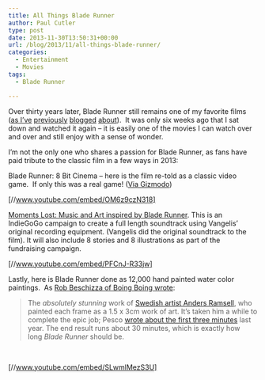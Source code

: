 ```yaml
---
title: All Things Blade Runner
author: Paul Cutler
type: post
date: 2013-11-30T13:50:31+00:00
url: /blog/2013/11/all-things-blade-runner/
categories:
  - Entertainment
  - Movies
tags:
  - Blade Runner

---
```

Over thirty years later, Blade Runner still remains one of my favorite films ([as I&#8217;ve][1] [previously][2] [blogged][3] [about][4]).  It was only six weeks ago that I sat down and watched it again &#8211; it is easily one of the movies I can watch over and over and still enjoy with a sense of wonder.

I&#8217;m not the only one who shares a passion for Blade Runner, as fans have paid tribute to the classic film in a few ways in 2013:

Blade Runner: 8 Bit Cinema &#8211; here is the film re-told as a classic video game.  If only this was a real game! ([Via Gizmodo][5])
  
[//www.youtube.com/embed/OM6z9czN318]

[Moments Lost: Music and Art inspired by Blade Runner][6]. This is an IndieGoGo campaign to create a full length soundtrack using Vangelis&#8217; original recording equipment. (Vangelis did the original soundtrack to the film). It will also include 8 stories and 8 illustrations as part of the fundraising campaign.

[//www.youtube.com/embed/PFCnJ-R33jw]

Lastly, here is Blade Runner done as 12,000 hand painted water color paintings.  As [Rob Beschizza of Boing Boing wrote][7]:

> The _absolutely stunning_ work of [Swedish artist Anders Ramsell][8], who painted each frame as a 1.5 x 3cm work of art. It&#8217;s taken him a while to complete the epic job; Pesco [wrote about the first three minutes][9] last year. The end result runs about 30 minutes, which is exactly how long _Blade Runner_ should be.

&nbsp;
  
[//www.youtube.com/embed/SLwmlMezS3U]

 [1]: http://www.paulcutler.org/blog/2007/10/blade-runner/
 [2]: http://www.paulcutler.org/blog/2007/05/bladerunner-dvd-details/
 [3]: http://www.paulcutler.org/blog/2007/06/happy-birthday-bladerunner/
 [4]: http://www.paulcutler.org/blog/2007/12/bladerunner-the-final-cut/
 [5]: http://paleofuture.gizmodo.com/how-is-this-8-bit-blade-runner-game-not-actually-real-1135877073
 [6]: http://www.indiegogo.com/projects/moments-lost
 [7]: http://boingboing.net/2013/11/20/blade-runner-animated-as-1200.html
 [8]: http://www.andersramsell.com/
 [9]: http://boingboing.net/2012/06/20/watercolor-animation-of-blade.html